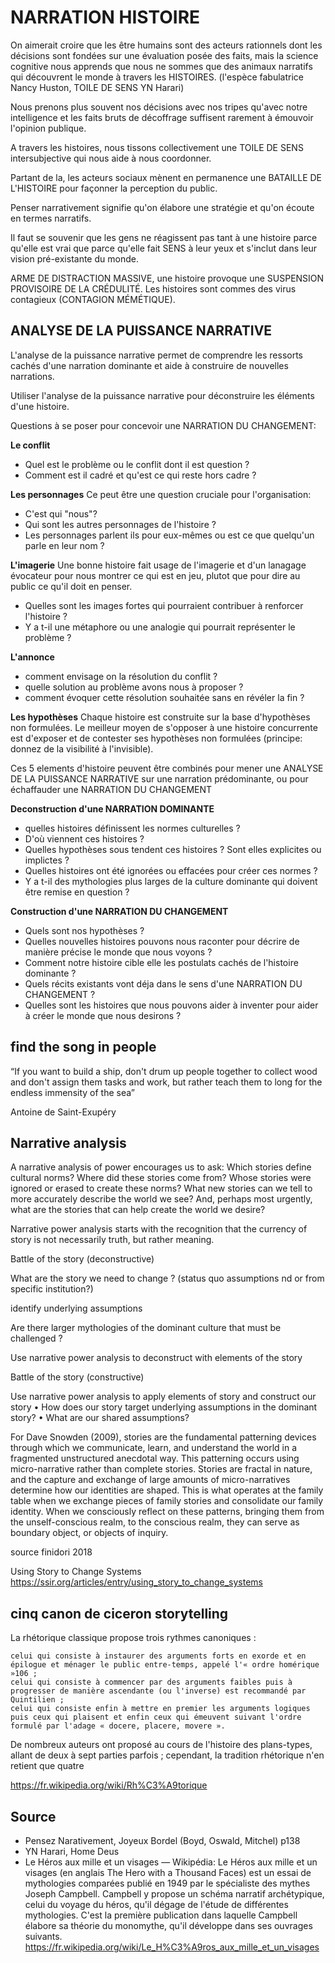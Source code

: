 # NARRATION HISTOIRE

On aimerait croire que les être humains sont des acteurs rationnels dont les décisions sont fondées sur une évaluation posée des faits, mais la science cognitive nous apprends que nous ne sommes que des animaux narratifs qui découvrent le monde à travers les HISTOIRES. (l'espèce fabulatrice Nancy Huston, TOILE DE SENS YN Harari)

Nous prenons plus souvent nos décisions avec nos tripes qu'avec notre intelligence et les faits bruts de décoffrage suffisent rarement à émouvoir l'opinion publique.

A travers les histoires, nous tissons collectivement une TOILE DE SENS intersubjective qui nous aide à nous coordonner.

Partant de la, les acteurs sociaux mènent en permanence une BATAILLE DE L'HISTOIRE pour façonner la perception du public.

Penser narrativement signifie qu'on élabore une stratégie et qu'on écoute en termes narratifs.

Il faut se souvenir que les gens ne réagissent pas tant à une histoire parce qu'elle est vrai que parce qu'elle fait SENS à leur yeux et s'inclut dans leur vision pré-existante du monde.

ARME DE DISTRACTION MASSIVE, une histoire provoque une SUSPENSION PROVISOIRE DE LA CRÉDULITÉ. Les histoires sont commes des virus contagieux (CONTAGION MÉMÉTIQUE). 

## ANALYSE DE LA PUISSANCE NARRATIVE

L'analyse de la puissance narrative permet de comprendre les ressorts cachés d'une narration dominante et aide à construire de nouvelles narrations.

Utiliser l'analyse de la puissance narrative pour déconstruire les éléments d'une histoire. 

Questions à se poser pour concevoir une NARRATION DU CHANGEMENT:

**Le conflit**
- Quel est le problème ou le conflit dont il est question ?
- Comment est il cadré et qu'est ce qui reste hors cadre ?


**Les personnages**
Ce peut être une question cruciale pour l'organisation: 
- C'est qui "nous"? 
- Qui sont les autres personnages de l'histoire ? 
- Les personnages parlent ils pour eux-mêmes ou est ce que quelqu'un parle en leur nom ?

**L'imagerie**
Une bonne histoire fait usage de l'imagerie et d'un lanagage évocateur pour nous montrer ce qui est en jeu, plutot que pour dire au public ce qu'il doit en penser.
- Quelles sont les images fortes qui pourraient contribuer à renforcer l'histoire ? 
- Y a t-il une métaphore ou une analogie qui pourrait représenter le problème ?

**L'annonce**
- comment envisage on la résolution du conflit ?
- quelle solution au problème avons nous à proposer ?
- comment évoquer cette résolution souhaitée sans en révéler la fin ?

**Les hypothèses**
Chaque histoire est construite sur la base d'hypothèses non formulées. Le meilleur moyen de s'opposer à une histoire concurrente est d'exposer et de contester ses hypothèses non formulées (principe: donnez de la visibilité à l'invisible).

Ces 5 elements d'histoire peuvent être combinés pour mener une ANALYSE DE LA PUISSANCE NARRATIVE sur une narration prédominante,  ou pour échaffauder une NARRATION DU CHANGEMENT


**Deconstruction d'une NARRATION DOMINANTE**

- quelles histoires définissent les normes culturelles ? 
- D'où viennent ces histoires ?
- Quelles hypothèses sous tendent ces histoires ? Sont elles explicites ou implictes ?
- Quelles histoires ont été ignorées ou effacées pour créer ces normes ?
- Y a t-il des mythologies plus larges de la culture dominante qui doivent être remise en question ?

**Construction d'une NARRATION DU CHANGEMENT**

- Quels sont nos hypothèses ?
- Quelles nouvelles histoires pouvons nous raconter pour décrire de manière précise le monde que nous voyons ?
- Comment notre histoire cible elle les postulats cachés de l'histoire dominante ?
- Quels récits existants vont déja dans le sens d'une NARRATION DU CHANGEMENT ? 
- Quelles sont les histoires que nous pouvons aider à inventer pour aider à créer le monde que nous desirons ?



## find the song in people

“If you want to build a ship, don't drum up people together to collect wood and don't assign them tasks and work, but rather teach them to long for the endless immensity of the sea”

 Antoine de Saint-Exupéry

## Narrative analysis

A narrative analysis of power encourages us to ask: Which stories define cultural norms? Where did these stories come from? Whose stories were ignored or erased to create these norms? What new stories can we tell to more accurately describe the world we see? And, perhaps most urgently, what are the stories that can help create the world we desire?

Narrative power analysis starts with the recognition that the currency of story is not necessarily truth, but rather meaning.


Battle of the story (deconstructive)

What are the story we need to change ? (status quo assumptions nd or from specific institution?)

identify underlying assumptions

Are there larger mythologies of the dominant culture that must be challenged ? 

Use narrative power analysis to deconstruct with elements of the story


Battle of the story (constructive)


Use narrative power analysis to apply elements of story and construct our story
• How does our story target underlying assumptions in the dominant story?
• What are our shared assumptions?

For Dave Snowden (2009), stories are the fundamental patterning devices through which we communicate, learn, and understand the world in a fragmented unstructured anecdotal way. This patterning occurs using micro-narrative rather than complete stories. Stories are fractal in nature, and the capture and exchange of large amounts of micro-narratives determine how our identities are shaped. This is what operates at the family table when we exchange pieces of family stories and consolidate our family identity. When we consciously reflect on these patterns, bringing them from the unself-conscious realm, to the conscious realm, they can serve as boundary object, or objects of inquiry.

source finidori 2018

Using Story to Change Systems
https://ssir.org/articles/entry/using_story_to_change_systems

## cinq canon de ciceron storytelling

La rhétorique classique propose trois rythmes canoniques :

    celui qui consiste à instaurer des arguments forts en exorde et en épilogue et ménager le public entre-temps, appelé l'« ordre homérique »106 ;
    celui qui consiste à commencer par des arguments faibles puis à progresser de manière ascendante (ou l'inverse) est recommandé par Quintilien ;
    celui qui consiste enfin à mettre en premier les arguments logiques puis ceux qui plaisent et enfin ceux qui émeuvent suivant l'ordre formulé par l'adage « docere, placere, movere ».

De nombreux auteurs ont proposé au cours de l'histoire des plans-types, allant de deux à sept parties parfois ; cependant, la tradition rhétorique n'en retient que quatre

https://fr.wikipedia.org/wiki/Rh%C3%A9torique


## Source

- Pensez Narativement, Joyeux Bordel (Boyd, Oswald, Mitchel) p138
- YN Harari, Home Deus
- Le Héros aux mille et un visages — Wikipédia: Le Héros aux mille et un visages (en anglais The Hero with a Thousand Faces) est un essai de mythologies comparées publié en 1949 par le spécialiste des mythes Joseph Campbell. Campbell y propose un schéma narratif archétypique, celui du voyage du héros, qu'il dégage de l'étude de différentes mythologies. C'est la première publication dans laquelle Campbell élabore sa théorie du monomythe, qu'il développe dans ses ouvrages suivants. https://fr.wikipedia.org/wiki/Le_H%C3%A9ros_aux_mille_et_un_visages
